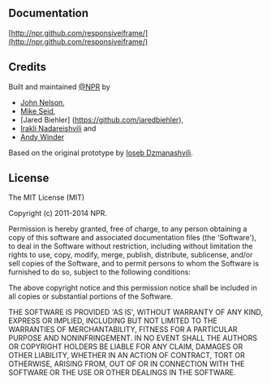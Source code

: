 ## Documentation

[http://npr.github.com/responsiveiframe/](http://npr.github.com/responsiveiframe/)

## Credits

Built and maintained [@NPR](http://github.com/npr/) by
* [John Nelson](https://github.com/johnymonster),
* [Mike Seid](https://github.com/mbseid),
* [Jared Biehler] (https://github.com/jaredbiehler),
* [Irakli Nadareishvili](https://github.com/inadarei) and
* [Andy Winder](https://github.com/awinder)

Based on the original prototype by [Ioseb Dzmanashvili](https://github.com/ioseb). 

## License 

The MIT License (MIT)

Copyright (c) 2011-2014 NPR.

Permission is hereby granted, free of charge, to any person obtaining
a copy of this software and associated documentation files (the
'Software'), to deal in the Software without restriction, including
without limitation the rights to use, copy, modify, merge, publish,
distribute, sublicense, and/or sell copies of the Software, and to
permit persons to whom the Software is furnished to do so, subject to
the following conditions:

The above copyright notice and this permission notice shall be
included in all copies or substantial portions of the Software.

THE SOFTWARE IS PROVIDED 'AS IS', WITHOUT WARRANTY OF ANY KIND,
EXPRESS OR IMPLIED, INCLUDING BUT NOT LIMITED TO THE WARRANTIES OF
MERCHANTABILITY, FITNESS FOR A PARTICULAR PURPOSE AND NONINFRINGEMENT.
IN NO EVENT SHALL THE AUTHORS OR COPYRIGHT HOLDERS BE LIABLE FOR ANY
CLAIM, DAMAGES OR OTHER LIABILITY, WHETHER IN AN ACTION OF CONTRACT,
TORT OR OTHERWISE, ARISING FROM, OUT OF OR IN CONNECTION WITH THE
SOFTWARE OR THE USE OR OTHER DEALINGS IN THE SOFTWARE.
